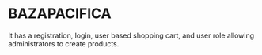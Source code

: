 # BAZAPACIFICA
It has a registration, login, user based shopping cart, and user role allowing administrators to create products.
